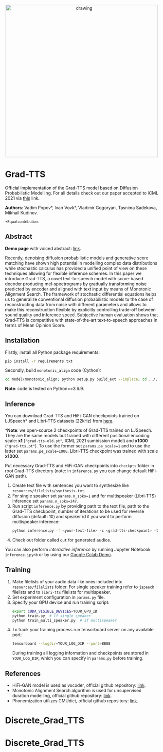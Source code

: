 <p align="center">
    <img src="resources/reverse-diffusion.gif" alt="drawing" width="500"/>
</p>


# Grad-TTS

Official implementation of the Grad-TTS model based on Diffusion Probabilistic Modelling. For all details check out our paper accepted to ICML 2021 via [this](https://arxiv.org/abs/2105.06337) link.

**Authors**: Vadim Popov\*, Ivan Vovk\*, Vladimir Gogoryan, Tasnima Sadekova, Mikhail Kudinov.

<sup>\*Equal contribution.</sup>

## Abstract

**Demo page** with voiced abstract: [link](https://grad-tts.github.io/).

Recently, denoising diffusion probabilistic models and generative score matching have shown high potential in modelling complex data distributions while stochastic calculus has provided a unified point of view on these techniques allowing for flexible inference schemes. In this paper we introduce Grad-TTS, a novel text-to-speech model with score-based decoder producing mel-spectrograms by gradually transforming noise predicted by encoder and aligned with text input by means of Monotonic Alignment Search. The framework of stochastic differential equations helps us to generalize conventional diffusion probabilistic models to the case of reconstructing data from noise with different parameters and allows to make this reconstruction flexible by explicitly controlling trade-off between sound quality and inference speed. Subjective human evaluation shows that Grad-TTS is competitive with state-of-the-art text-to-speech approaches in terms of Mean Opinion Score.

## Installation

Firstly, install all Python package requirements:

```bash
pip install -r requirements.txt
```

Secondly, build `monotonic_align` code (Cython):

```bash
cd model/monotonic_align; python setup.py build_ext --inplace; cd ../..
```

**Note**: code is tested on Python==3.6.9.

## Inference

You can download Grad-TTS and HiFi-GAN checkpoints trained on LJSpeech* and Libri-TTS datasets (22kHz) from [here](https://drive.google.com/drive/folders/1grsfccJbmEuSBGQExQKr3cVxNV0xEOZ7?usp=sharing).

***Note**: we open-source 2 checkpoints of Grad-TTS trained on LJSpeech. They are the same models but trained with different positional encoding scale: **x1** (`"grad-tts-old.pt"`, ICML 2021 sumbission model) and **x1000** (`"grad-tts.pt"`). To use the former set `params.pe_scale=1` and to use the latter set `params.pe_scale=1000`. Libri-TTS checkpoint was trained with scale **x1000**.

Put necessary Grad-TTS and HiFi-GAN checkpoints into `checkpts` folder in root Grad-TTS directory (note: in `inference.py` you can change default HiFi-GAN path).

1. Create text file with sentences you want to synthesize like `resources/filelists/synthesis.txt`.
2. For single speaker set `params.n_spks=1` and for multispeaker (Libri-TTS) inference set `params.n_spks=247`.
3. Run script `inference.py` by providing path to the text file, path to the Grad-TTS checkpoint, number of iterations to be used for reverse diffusion (default: 10) and speaker id if you want to perform multispeaker inference:
    ```bash
    python inference.py -f <your-text-file> -c <grad-tts-checkpoint> -t <number-of-timesteps> -s <speaker-id-if-multispeaker>
    ```
4. Check out folder called `out` for generated audios.

You can also perform *interactive inference* by running Jupyter Notebook `inference.ipynb` or by using our [Google Colab Demo](https://colab.research.google.com/drive/1YNrXtkJQKcYDmIYJeyX8s5eXxB4zgpZI?usp=sharing).

## Training

1. Make filelists of your audio data like ones included into `resources/filelists` folder. For single speaker training refer to `jspeech` filelists and to `libri-tts` filelists for multispeaker.
2. Set experiment configuration in `params.py` file.
3. Specify your GPU device and run training script:
    ```bash
    export CUDA_VISIBLE_DEVICES=YOUR_GPU_ID
    python train.py  # if single speaker
    python train_multi_speaker.py  # if multispeaker
    ```
4. To track your training process run tensorboard server on any available port:
    ```bash
    tensorboard --logdir=YOUR_LOG_DIR --port=8888
    ```
    During training all logging information and checkpoints are stored in `YOUR_LOG_DIR`, which you can specify in `params.py` before training.

## References

* HiFi-GAN model is used as vocoder, official github repository: [link](https://github.com/jik876/hifi-gan).
* Monotonic Alignment Search algorithm is used for unsupervised duration modelling, official github repository: [link](https://github.com/jaywalnut310/glow-tts).
* Phonemization utilizes CMUdict, official github repository: [link](https://github.com/cmusphinx/cmudict).
# Discrete_Grad_TTS
# Discrete_Grad_TTS

